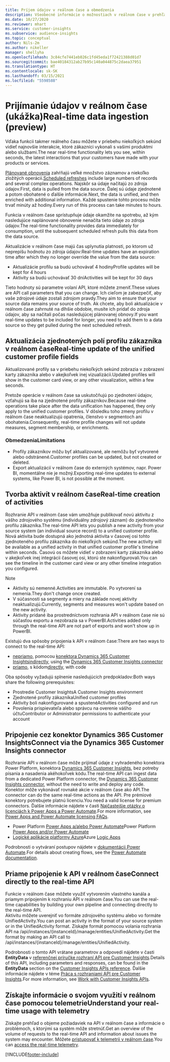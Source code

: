 ```yaml
---
title: Príjem údajov v reálnom čase a obmedzenia
description: Všeobecné informácie o možnostiach v reálnom čase v prehľadoch cieľovej skupiny.
ms.date: 10/27/2020
ms.reviewer: mhart
ms.service: customer-insights
ms.subservice: audience-insights
ms.topic: conceptual
author: Nils-2m
ms.author: nikeller
manager: shellyha
ms.openlocfilehash: 3c84cfe7441eb026c1fd45eda1f72421388d01d7
ms.sourcegitcommit: bae40184312ab27b95c140a044875c2daea37951
ms.translationtype: HT
ms.contentlocale: sk-SK
ms.lasthandoff: 03/15/2021
ms.locfileid: "5598588"
---
```

# <a name="real-time-data-ingestion-preview"></a><span data-ttu-id="6ffde-103">Prijímanie údajov v reálnom čase (ukážka)</span><span class="sxs-lookup"><span data-stu-id="6ffde-103">Real-time data ingestion (preview)</span></span>

<span data-ttu-id="6ffde-104">Vďaka funkcii takmer reálneho času môžete v priebehu niekoľkých sekúnd vidieť najnovšie interakcie, ktoré zákazníci vykonali s vašimi produktmi alebo službami.</span><span class="sxs-lookup"><span data-stu-id="6ffde-104">The near real-time functionality lets you see, within seconds, the latest interactions that your customers have made with your products or services.</span></span>

<span data-ttu-id="6ffde-105">[Plánované obnovenia](system.md#schedule-tab) zahŕňajú veľké množstvo záznamov a niekoľko zložitých operácií.</span><span class="sxs-lookup"><span data-stu-id="6ffde-105">[Scheduled refreshes](system.md#schedule-tab) include large numbers of records and several complex operations.</span></span> <span data-ttu-id="6ffde-106">Najskôr sa údaje načítajú zo zdroja údajov.</span><span class="sxs-lookup"><span data-stu-id="6ffde-106">First, data is pulled from the data source.</span></span> <span data-ttu-id="6ffde-107">Ďalej sú údaje zjednotené a potom obohatené o ďalšie informácie.</span><span class="sxs-lookup"><span data-stu-id="6ffde-107">Next, the data is unified, and then enriched with additional information.</span></span> <span data-ttu-id="6ffde-108">Každé spustenie tohto procesu môže trvať minúty až hodiny.</span><span class="sxs-lookup"><span data-stu-id="6ffde-108">Every run of this process can take minutes to hours.</span></span>

<span data-ttu-id="6ffde-109">Funkcia v reálnom čase sprístupňuje údaje okamžite na spotrebu, až kým nasledujúce naplánované obnovenie nenačíta tieto údaje zo zdroja údajov.</span><span class="sxs-lookup"><span data-stu-id="6ffde-109">The real-time functionality provides data immediately for consumption, until the subsequent scheduled refresh pulls this data from the data source.</span></span>

<span data-ttu-id="6ffde-110">Aktualizácie v reálnom čase majú čas uplynutia platnosti, po ktorom už neprepíšu hodnotu zo zdroja údajov:</span><span class="sxs-lookup"><span data-stu-id="6ffde-110">Real-time updates have an expiration time after which they no longer override the value from the data source:</span></span>

- <span data-ttu-id="6ffde-111">Aktualizácie profilu sa budú uchovávať 4 hodiny</span><span class="sxs-lookup"><span data-stu-id="6ffde-111">Profile updates will be kept for 4 hours</span></span>
- <span data-ttu-id="6ffde-112">Aktivity sa budú uchovávať 30 dní</span><span class="sxs-lookup"><span data-stu-id="6ffde-112">Activities will be kept for 30 days</span></span>

<span data-ttu-id="6ffde-113">Tieto hodnoty sú parametre volaní API, ktoré môžete zmeniť.</span><span class="sxs-lookup"><span data-stu-id="6ffde-113">These values are API call parameters that you can change.</span></span> <span data-ttu-id="6ffde-114">Ich cieľom je zabezpečiť, aby vaše zdrojové údaje zostali zdrojom pravdy.</span><span class="sxs-lookup"><span data-stu-id="6ffde-114">They aim to ensure that your source data remains your source of truth.</span></span> <span data-ttu-id="6ffde-115">Ak chcete, aby boli aktualizácie v reálnom čase zahrnuté na dlhšie obdobie, musíte ich pridať do zdroja údajov, aby sa načítali počas nasledujúcej plánovanej obnovy.</span><span class="sxs-lookup"><span data-stu-id="6ffde-115">If you want real-time updates to be included for longer, you need to add them to a data source so they get pulled during the next scheduled refresh.</span></span>

## <a name="real-time-update-of-the-unified-customer-profile-fields"></a><span data-ttu-id="6ffde-116">Aktualizácia zjednotených polí profilu zákazníka v reálnom čase</span><span class="sxs-lookup"><span data-stu-id="6ffde-116">Real-time update of the unified customer profile fields</span></span>

<span data-ttu-id="6ffde-117">Aktualizované profily sa v priebehu niekoľkých sekúnd zobrazia v zobrazení karty zákazníka alebo v akejkoľvek inej vizualizácii.</span><span class="sxs-lookup"><span data-stu-id="6ffde-117">Updated profiles will show in the customer card view, or any other visualization, within a few seconds.</span></span>

<span data-ttu-id="6ffde-118">Pretože operácie v reálnom čase sa uskutočňujú po zjednotení údajov, vzťahujú sa iba na zjednotené profily zákazníkov.</span><span class="sxs-lookup"><span data-stu-id="6ffde-118">Because real-time operations take place after the data unification has happened, they only apply to the unified customer profiles.</span></span> <span data-ttu-id="6ffde-119">V dôsledku toho zmeny profilu v reálnom čase neaktualizujú opatrenia, členstvo v segmentoch ani obohatenia.</span><span class="sxs-lookup"><span data-stu-id="6ffde-119">Consequently, real-time profile changes will not update measures, segment membership, or enrichments.</span></span>

### <a name="limitations"></a><span data-ttu-id="6ffde-120">Obmedzenia</span><span class="sxs-lookup"><span data-stu-id="6ffde-120">Limitations</span></span>

- <span data-ttu-id="6ffde-121">Profily zákazníkov môžu byť aktualizované, ale nemôžu byť vytvorené alebo odstránené.</span><span class="sxs-lookup"><span data-stu-id="6ffde-121">Customer profiles can be updated, but not created or deleted.</span></span>
- <span data-ttu-id="6ffde-122">Export aktualizácií v reálnom čase do externých systémov, napr. Power BI, momentálne nie je možný.</span><span class="sxs-lookup"><span data-stu-id="6ffde-122">Exporting real-time updates to external systems, like Power BI, is not possible at the moment.</span></span>

## <a name="real-time-creation-of-activities"></a><span data-ttu-id="6ffde-123">Tvorba aktivít v reálnom čase</span><span class="sxs-lookup"><span data-stu-id="6ffde-123">Real-time creation of activities</span></span>

<span data-ttu-id="6ffde-124">Rozhranie API v reálnom čase vám umožňuje publikovať novú aktivitu z vášho zdrojového systému (individuálny zdrojový záznam) do zjednoteného profilu zákazníka.</span><span class="sxs-lookup"><span data-stu-id="6ffde-124">The real-time API lets you publish a new activity from your source system (an individual source record) to a unified customer profile.</span></span> <span data-ttu-id="6ffde-125">Nová aktivita bude dostupná ako jednotná aktivita v časovej osi tohto zjednoteného profilu zákazníka do niekoľkých sekúnd.</span><span class="sxs-lookup"><span data-stu-id="6ffde-125">The new activity will be available as a unified activity in that unified customer profile's timeline within seconds.</span></span> <span data-ttu-id="6ffde-126">Časovú os môžete vidieť v zobrazení karty zákazníka alebo v akejkoľvek inej integrácii časovej osi, ktorú ste nakonfigurovali.</span><span class="sxs-lookup"><span data-stu-id="6ffde-126">You can see the timeline in the customer card view or any other timeline integration you configured.</span></span>

> [!NOTE]
>
> - <span data-ttu-id="6ffde-127">Aktivity sú nemenné.</span><span class="sxs-lookup"><span data-stu-id="6ffde-127">Activities are immutable.</span></span> <span data-ttu-id="6ffde-128">Po vytvorení sa nemenia.</span><span class="sxs-lookup"><span data-stu-id="6ffde-128">They don't change once created.</span></span>
> - <span data-ttu-id="6ffde-129">V súčasnosti sa segmenty a miery na základe novej aktivity neaktualizujú.</span><span class="sxs-lookup"><span data-stu-id="6ffde-129">Currently, segments and measures won't update based on the new activity.</span></span>
> - <span data-ttu-id="6ffde-130">Aktivity pridané iba prostredníctvom rozhrania API v reálnom čase nie sú súčasťou exportu a nezobrazia sa v PowerBI.</span><span class="sxs-lookup"><span data-stu-id="6ffde-130">Activities added only through the real-time API are not part of exports and won't show up in PowerBI.</span></span>

<span data-ttu-id="6ffde-131">Existujú dva spôsoby pripojenia k API v reálnom čase:</span><span class="sxs-lookup"><span data-stu-id="6ffde-131">There are two ways to connect to the real-time API:</span></span>

- <span data-ttu-id="6ffde-132">[nepriamo](#connect-via-the-dynamics-365-customer-insights-connector), pomocou [konektora Dynamics 365 Customer Insights](/connectors/customerinsights/)</span><span class="sxs-lookup"><span data-stu-id="6ffde-132">[indirectly](#connect-via-the-dynamics-365-customer-insights-connector), using the [Dynamics 365 Customer Insights connector](/connectors/customerinsights/)</span></span>
- <span data-ttu-id="6ffde-133">[priamo](#connect-directly-to-the-real-time-api), s kódom</span><span class="sxs-lookup"><span data-stu-id="6ffde-133">[directly](#connect-directly-to-the-real-time-api), with code</span></span>

<span data-ttu-id="6ffde-134">Oba spôsoby vyžadujú splnenie nasledujúcich predpokladov:</span><span class="sxs-lookup"><span data-stu-id="6ffde-134">Both ways share the following prerequisites:</span></span>

- <span data-ttu-id="6ffde-135">Prostredie Customer Insights</span><span class="sxs-lookup"><span data-stu-id="6ffde-135">A Customer Insights environment</span></span>
- <span data-ttu-id="6ffde-136">Zjednotené profily zákazníka</span><span class="sxs-lookup"><span data-stu-id="6ffde-136">Unified customer profiles</span></span>
- <span data-ttu-id="6ffde-137">Aktivity boli nakonfigurované a spustené</span><span class="sxs-lookup"><span data-stu-id="6ffde-137">Activities configured and run</span></span>
- <span data-ttu-id="6ffde-138">Povolenia prispievateľa alebo správcu na overenie vášho účtu</span><span class="sxs-lookup"><span data-stu-id="6ffde-138">Contributor or Administrator permissions to authenticate your account</span></span>

## <a name="connect-via-the-dynamics-365-customer-insights-connector"></a><span data-ttu-id="6ffde-139">Pripojenie cez konektor Dynamics 365 Customer Insights</span><span class="sxs-lookup"><span data-stu-id="6ffde-139">Connect via the Dynamics 365 Customer Insights connector</span></span>

<span data-ttu-id="6ffde-140">Rozhranie API v reálnom čase môže prijímať údaje z vyhradeného konektora Power Platform, konektora [Dynamics 365 Customer Insights](/connectors/customerinsights/), bez potreby písania a nasadenia akéhokoľvek kódu.</span><span class="sxs-lookup"><span data-stu-id="6ffde-140">The real-time API can ingest data from a dedicated Power Platform connector, the [Dynamics 365 Customer Insights connector](/connectors/customerinsights/), without the need to write and deploy any code.</span></span>    
<span data-ttu-id="6ffde-141">Konektor môže vykonávať rovnaké akcie v reálnom čase ako API.</span><span class="sxs-lookup"><span data-stu-id="6ffde-141">The connector can do the same real-time actions as the API.</span></span> <span data-ttu-id="6ffde-142">Pre prémiové konektory potrebujete platnú licenciu.</span><span class="sxs-lookup"><span data-stu-id="6ffde-142">You need a valid license for premium connectors.</span></span> <span data-ttu-id="6ffde-143">Ďalšie informácie nájdete v časti [Najčastejšie otázky o licenciách k Power Apps a Power Automate](/power-platform/admin/powerapps-flow-licensing-faq).</span><span class="sxs-lookup"><span data-stu-id="6ffde-143">For more information, see [Power Apps and Power Automate licensing FAQs](/power-platform/admin/powerapps-flow-licensing-faq).</span></span>

- <span data-ttu-id="6ffde-144">Power Platform [Power Apps a/alebo Power Automate](/connectors/)</span><span class="sxs-lookup"><span data-stu-id="6ffde-144">Power Platform [Power Apps and/or Power Automate](/connectors/)</span></span>
- <span data-ttu-id="6ffde-145">[Logické aplikácie platformy Azure](/azure/connectors/apis-list)</span><span class="sxs-lookup"><span data-stu-id="6ffde-145">Azure [Logic Apps](/azure/connectors/apis-list)</span></span>

<span data-ttu-id="6ffde-146">Podrobnosti o vytváraní postupov nájdete v [dokumentácii Power Automate](/power-automate/).</span><span class="sxs-lookup"><span data-stu-id="6ffde-146">For details about creating flows, see the [Power Automate documentation](/power-automate/).</span></span>

## <a name="connect-directly-to-the-real-time-api"></a><span data-ttu-id="6ffde-147">Priame pripojenie k API v reálnom čase</span><span class="sxs-lookup"><span data-stu-id="6ffde-147">Connect directly to the real-time API</span></span>

<span data-ttu-id="6ffde-148">Funkcie v reálnom čase môžete využiť vytvorením vlastného kanála a priamym pripojením k rozhraniu API v reálnom čase.</span><span class="sxs-lookup"><span data-stu-id="6ffde-148">You can use the real-time capabilities by building your own pipeline and connecting directly to the real-time API.</span></span>    
<span data-ttu-id="6ffde-149">Aktivitu môžete uverejniť vo formáte zdrojového systému alebo vo formáte UnifiedActivity.</span><span class="sxs-lookup"><span data-stu-id="6ffde-149">You can post an activity in the format of your source system or in the UnifiedActivity format.</span></span> <span data-ttu-id="6ffde-150">Získajte formát pomocou volania rozhrania API na /api/instances/{instanceId}/manage/entities/UnifiedActivity.</span><span class="sxs-lookup"><span data-stu-id="6ffde-150">Get the format by making an API call to /api/instances/{instanceId}/manage/entities/UnifiedActivity.</span></span>

<span data-ttu-id="6ffde-151">Podrobnosti o tomto API vrátane parametrov a odpovedí nájdete v časti **EntityData** v [referenčnej príručke rozhraní API pre Customer Insights](https://developer.ci.ai.dynamics.com/api-details#api=CustomerInsights).</span><span class="sxs-lookup"><span data-stu-id="6ffde-151">Details of this API, including parameters and responses, can be found in the **EntityData** section on the [Customer Insights APIs reference](https://developer.ci.ai.dynamics.com/api-details#api=CustomerInsights).</span></span> <span data-ttu-id="6ffde-152">Ďalšie informácie nájdete v téme [Práca s rozhraniami API pre Customer Insights](apis.md).</span><span class="sxs-lookup"><span data-stu-id="6ffde-152">For more information, see [Work with Customer Insights APIs](apis.md).</span></span>

## <a name="understand-your-real-time-usage-with-telemetry"></a><span data-ttu-id="6ffde-153">Získajte informácie o svojom využití v reálnom čase pomocou telemetrie</span><span class="sxs-lookup"><span data-stu-id="6ffde-153">Understand your real-time usage with telemetry</span></span>

<span data-ttu-id="6ffde-154">Získajte prehľad o objeme požiadaviek na API v reálnom čase a informácie o problémoch, s ktorými sa systém môže stretnúť.</span><span class="sxs-lookup"><span data-stu-id="6ffde-154">Get an overview of the volume of requests to the real-time API and information about issues the system may encounter.</span></span> <span data-ttu-id="6ffde-155">Môžete [pristupovať k telemetrii v reálnom čase](system.md#api-usage-tab).</span><span class="sxs-lookup"><span data-stu-id="6ffde-155">You can [access the real-time telemetry](system.md#api-usage-tab).</span></span> 


[!INCLUDE[footer-include](../includes/footer-banner.md)]